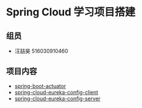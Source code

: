 # Spring Cloud 学习项目搭建
## 组员
- 汪喆昊 516030910460
## 项目内容
- [spring-boot-actuator](./spring-boot-actuator)
- [spring-cloud-eureka-config-client](spring-cloud-eureka-config-client)
- [spring-cloud-eureka-config-server](spring-cloud-eureka-config-server)